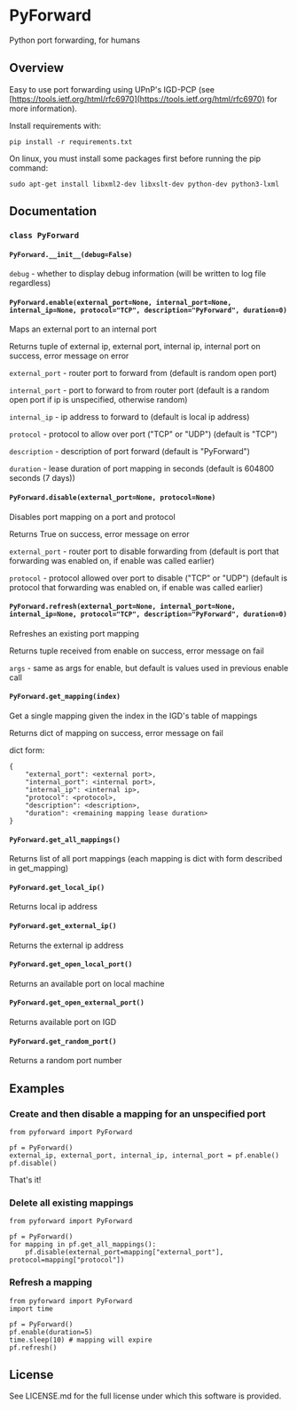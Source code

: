# PyForward

Python port forwarding, for humans

## Overview

Easy to use port forwarding using UPnP's IGD-PCP (see [https://tools.ietf.org/html/rfc6970](https://tools.ietf.org/html/rfc6970) for more information).

Install requirements with:

`pip install -r requirements.txt`

On linux, you must install some packages first before running the pip command: 

`sudo apt-get install libxml2-dev libxslt-dev python-dev python3-lxml`

## Documentation

### `class PyForward`

#### `PyForward.__init__(debug=False)`

`debug` - whether to display debug information (will be written to log file regardless)

#### `PyForward.enable(external_port=None, internal_port=None, internal_ip=None, protocol="TCP", description="PyForward", duration=0)`

Maps an external port to an internal port

Returns tuple of external ip, external port, internal ip, internal port on success, error message on error


`external_port` - router port to forward from (default is random open port)

`internal_port` - port to forward to from router port (default is a random open port if ip is unspecified, otherwise random)

`internal_ip` - ip address to forward to (default is local ip address)

`protocol` - protocol to allow over port ("TCP" or "UDP") (default is "TCP")

`description` - description of port forward (default is "PyForward")

`duration` - lease duration of port mapping in seconds (default is 604800 seconds (7 days))

#### `PyForward.disable(external_port=None, protocol=None)`

Disables port mapping on a port and protocol

Returns True on success, error message on error


`external_port` - router port to disable forwarding from (default is port that forwarding was enabled on, if enable was called earlier)

`protocol` - protocol allowed over port to disable ("TCP" or "UDP") (default is protocol that forwarding was enabled on, if enable was called earlier)

#### `PyForward.refresh(external_port=None, internal_port=None, internal_ip=None, protocol="TCP", description="PyForward", duration=0)`

Refreshes an existing port mapping

Returns tuple received from enable on success, error message on fail


`args` - same as args for enable, but default is values used in previous enable call

#### `PyForward.get_mapping(index)`

Get a single mapping given the index in the IGD's table of mappings

Returns dict of mapping on success, error message on fail


dict form:
```
{
    "external_port": <external port>,
    "internal_port": <internal port>,
    "internal_ip": <internal ip>,
    "protocol": <protocol>,
    "description": <description>,
    "duration": <remaining mapping lease duration>
}
```

#### `PyForward.get_all_mappings()`

Returns list of all port mappings (each mapping is dict with form described in get_mapping)

#### `PyForward.get_local_ip()`

Returns local ip address

#### `PyForward.get_external_ip()`

Returns the external ip address

#### `PyForward.get_open_local_port()`

Returns an available port on local machine

#### `PyForward.get_open_external_port()`

Returns available port on IGD

#### `PyForward.get_random_port()`

Returns a random port number

## Examples

### Create and then disable a mapping for an unspecified port

```
from pyforward import PyForward

pf = PyForward()
external_ip, external_port, internal_ip, internal_port = pf.enable()
pf.disable()
```

That's it!

### Delete all existing mappings

```
from pyforward import PyForward

pf = PyForward()
for mapping in pf.get_all_mappings():
    pf.disable(external_port=mapping["external_port"], protocol=mapping["protocol"])
```

### Refresh a mapping

```
from pyforward import PyForward
import time

pf = PyForward()
pf.enable(duration=5)
time.sleep(10) # mapping will expire
pf.refresh()
```

## License

See LICENSE.md for the full license under which this software is provided.